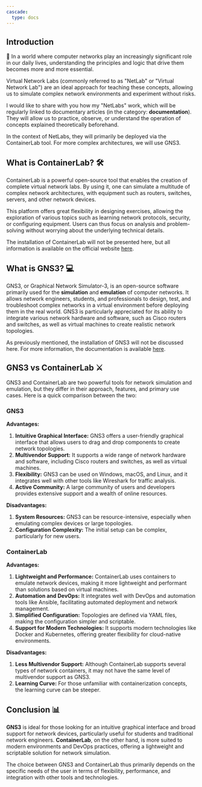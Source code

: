 ```yaml
---
cascade:
  type: docs
---
```


## Introduction

📡 In a world where computer networks play an increasingly significant role in our daily lives, understanding the principles and logic that drive them becomes more and more essential.

Virtual Network Labs (commonly referred to as "NetLab" or "Virtual Network Lab") are an ideal approach for teaching these concepts, allowing us to simulate complex network environments and experiment without risks.

I would like to share with you how my "NetLabs" work, which will be regularly linked to documentary articles (in the category: **documentation**). They will allow us to practice, observe, or understand the operation of concepts explained theoretically beforehand.

In the context of NetLabs, they will primarily be deployed via the ContainerLab tool. For more complex architectures, we will use GNS3.

## What is ContainerLab? 🛠️

ContainerLab is a powerful open-source tool that enables the creation of complete virtual network labs. By using it, one can simulate a multitude of complex network architectures, with equipment such as routers, switches, servers, and other network devices.

This platform offers great flexibility in designing exercises, allowing the exploration of various topics such as learning network protocols, security, or configuring equipment. Users can thus focus on analysis and problem-solving without worrying about the underlying technical details.

The installation of ContainerLab will not be presented here, but all information is available on the official website [here](https://containerlab.dev/install/).

## What is GNS3? 💻

GNS3, or Graphical Network Simulator-3, is an open-source software primarily used for the **simulation** and **emulation** of computer networks. It allows network engineers, students, and professionals to design, test, and troubleshoot complex networks in a virtual environment before deploying them in the real world. GNS3 is particularly appreciated for its ability to integrate various network hardware and software, such as Cisco routers and switches, as well as virtual machines to create realistic network topologies.

As previously mentioned, the installation of GNS3 will not be discussed here. For more information, the documentation is available [here](https://docs.gns3.com/docs/).

## GNS3 vs ContainerLab ⚔️

GNS3 and ContainerLab are two powerful tools for network simulation and emulation, but they differ in their approach, features, and primary use cases. Here is a quick comparison between the two:

### GNS3

**Advantages:**

1. **Intuitive Graphical Interface:** GNS3 offers a user-friendly graphical interface that allows users to drag and drop components to create network topologies.
2. **Multivendor Support:** It supports a wide range of network hardware and software, including Cisco routers and switches, as well as virtual machines.
3. **Flexibility:** GNS3 can be used on Windows, macOS, and Linux, and it integrates well with other tools like Wireshark for traffic analysis.
4. **Active Community:** A large community of users and developers provides extensive support and a wealth of online resources.

**Disadvantages:**

1. **System Resources:** GNS3 can be resource-intensive, especially when emulating complex devices or large topologies.
2. **Configuration Complexity:** The initial setup can be complex, particularly for new users.

### ContainerLab

**Advantages:**

1. **Lightweight and Performance:** ContainerLab uses containers to emulate network devices, making it more lightweight and performant than solutions based on virtual machines.
2. **Automation and DevOps:** It integrates well with DevOps and automation tools like Ansible, facilitating automated deployment and network management.
3. **Simplified Configuration:** Topologies are defined via YAML files, making the configuration simpler and scriptable.
4. **Support for Modern Technologies:** It supports modern technologies like Docker and Kubernetes, offering greater flexibility for cloud-native environments.

**Disadvantages:**

1. **Less Multivendor Support:** Although ContainerLab supports several types of network containers, it may not have the same level of multivendor support as GNS3.
2. **Learning Curve:** For those unfamiliar with containerization concepts, the learning curve can be steeper.

## Conclusion 📊

**GNS3** is ideal for those looking for an intuitive graphical interface and broad support for network devices, particularly useful for students and traditional network engineers. **ContainerLab**, on the other hand, is more suited to modern environments and DevOps practices, offering a lightweight and scriptable solution for network simulation.

The choice between GNS3 and ContainerLab thus primarily depends on the specific needs of the user in terms of flexibility, performance, and integration with other tools and technologies.

